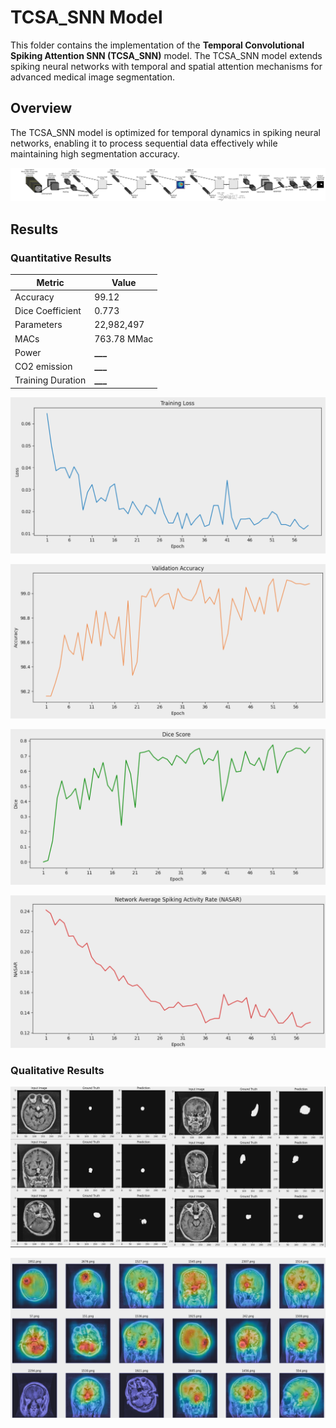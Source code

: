 # TCSA_SNN Model

This folder contains the implementation of the **Temporal Convolutional Spiking Attention SNN (TCSA_SNN)** model. The TCSA_SNN model extends spiking neural networks with temporal and spatial attention mechanisms for advanced medical image segmentation.

## Overview

The TCSA_SNN model is optimized for temporal dynamics in spiking neural networks, enabling it to process sequential data effectively while maintaining high segmentation accuracy.

![TCSA_SNN Model Diagram](./../../assets/TCSA_SNN_model.png)

## Results

### Quantitative Results

| Metric            | Value       |
| ----------------- | ----------- |
| Accuracy          | 99.12       |
| Dice Coefficient  | 0.773       |
| Parameters        | 22,982,497  |
| MACs              | 763.78 MMac |
| Power             | **\_\_\_**  |
| CO2 emission      | **\_\_\_**  |
| Training Duration | **\_\_\_**  |

![TCSA_SNN Training Loss](./../../assets/TCSA_SNN_Training_Loss.png)

![TCSA_SNN Validation Accuarcy](./../../assets/TCSA_SNN_Validation_Accuarcy.png)

![TCSA_SNN Dice Score](./../../assets/TCSA_SNN_Dice_Score.png)

![TCSA_SNN NASAR](./../../assets/TCSA_SNN_NASAR.png)

### Qualitative Results

![TCSA_SNN Masks Output](./../../assets/TCSA_SNN_Masks.png)

![TCSA_SNN Grad-CAM Output](./../../assets/TCSA_SNN_Grad_CAM.png)
